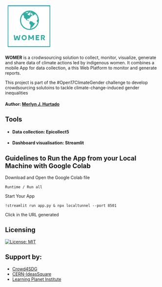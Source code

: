 <img src="https://github.com/merlynjocol/WOMER/blob/main/Images/WOMERLOGO_NOT_BACKGROUND_GREE-removebg-preview.png?raw=true" width="160" height="150">

**WOMER** is a crodwsourcing solution to collect, monitor, visualize, generate and share data of climate actions led by indigenous women. It combines a mobile App for data collection, a this Web Platform to monitor and generate reports.

This project is part of the #Open17ClimateGender challenge to develop crowdsourcing solutoins to tackle climate-change-induced gender inequalities

#### **Author:** [Merlyn J. Hurtado](https://github.com/merlynjocol)



## Tools

- #### Data collection: Epicollect5

- #### Dashboard visualisation: Streamlit

##  Guidelines to Run the App from your Local Machine with Google Colab

Download and Open the Google Colab file

```
Runtime / Run all
```
Start Your App
```
!streamlit run app.py & npx localtunnel --port 8501
```
Click in the URL generated


## Licensing

[![License: MIT](https://img.shields.io/badge/License-MIT-yellow.svg)](https://opensource.org/licenses/MIT)

## Support by: 

- [Crowd4SDG](https://crowd4sdg.eu/)
- [CERN-IdeasSquare](http://ideasquare.cern/home) 
- [Learning Planet Institute](https://www.learningplanetinstitute.org/en/community)
